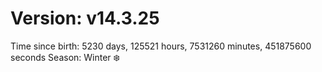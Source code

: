# Version: v14.3.25
Time since birth: 5230 days, 125521 hours, 7531260 minutes, 451875600 seconds
Season: Winter ❄️
